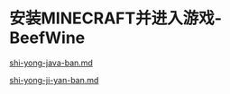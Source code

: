 # 安装MINECRAFT并进入游戏-BeefWine

[shi-yong-java-ban.md](shi-yong-java-ban.md "mention")

[shi-yong-ji-yan-ban.md](shi-yong-ji-yan-ban.md "mention")
